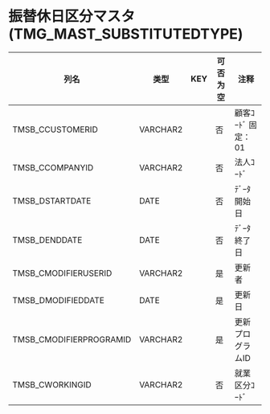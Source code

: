 # 振替休日区分マスタ                                                   (TMG_MAST_SUBSTITUTEDTYPE)
| 列名   | 类型   | KEY  | 可否为空 | 注释   |
| ---- | ---- | ---- | ---- | ---- |
|TMSB_CCUSTOMERID|VARCHAR2||否|顧客ｺｰﾄﾞ                        固定：01                                                       |
|TMSB_CCOMPANYID|VARCHAR2||否|法人ｺｰﾄﾞ                                                                                    |
|TMSB_DSTARTDATE|DATE||否|ﾃﾞｰﾀ開始日                                                                                   |
|TMSB_DENDDATE|DATE||否|ﾃﾞｰﾀ終了日                                                                                   |
|TMSB_CMODIFIERUSERID|VARCHAR2||是|更新者                                                                                       |
|TMSB_DMODIFIEDDATE|DATE||是|更新日                                                                                       |
|TMSB_CMODIFIERPROGRAMID|VARCHAR2||是|更新プログラムID                                                                                 |
|TMSB_CWORKINGID|VARCHAR2||否|就業区分ｺｰﾄﾞ                                                                                  |
